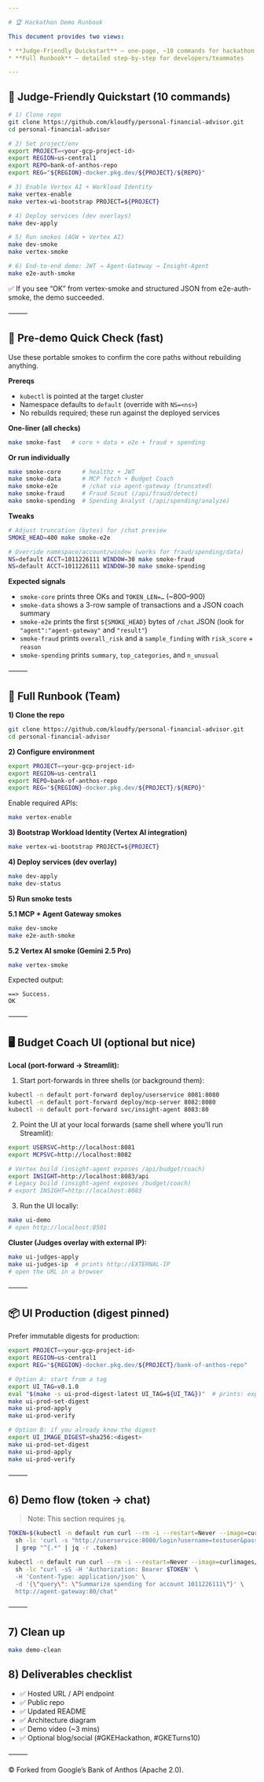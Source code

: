```yaml
---

# 🏆 Hackathon Demo Runbook

This document provides two views:

* **Judge-Friendly Quickstart** — one-page, ~10 commands for hackathon judges
* **Full Runbook** — detailed step-by-step for developers/teammates

---
```


## 🎯 Judge-Friendly Quickstart (10 commands)

```bash
# 1) Clone repo
git clone https://github.com/kloudfy/personal-financial-advisor.git
cd personal-financial-advisor

# 2) Set project/env
export PROJECT=<your-gcp-project-id>
export REGION=us-central1
export REPO=bank-of-anthos-repo
export REG="${REGION}-docker.pkg.dev/${PROJECT}/${REPO}"

# 3) Enable Vertex AI + Workload Identity
make vertex-enable
make vertex-wi-bootstrap PROJECT=${PROJECT}

# 4) Deploy services (dev overlays)
make dev-apply

# 5) Run smokes (AGW + Vertex AI)
make dev-smoke
make vertex-smoke

# 6) End-to-end demo: JWT → Agent-Gateway → Insight-Agent
make e2e-auth-smoke
```

✅ If you see “OK” from vertex-smoke and structured JSON from e2e-auth-smoke, the demo succeeded.

⸻

## 🚦 Pre-demo Quick Check (fast)

Use these portable smokes to confirm the core paths without rebuilding anything.

**Prereqs**

* `kubectl` is pointed at the target cluster
* Namespace defaults to `default` (override with `NS=<ns>`)
* No rebuilds required; these run against the deployed services

**One-liner (all checks)**

```bash
make smoke-fast   # core + data + e2e + fraud + spending
```

**Or run individually**

```bash
make smoke-core      # healthz + JWT
make smoke-data      # MCP fetch + Budget Coach
make smoke-e2e       # /chat via agent-gateway (truncated)
make smoke-fraud     # Fraud Scout (/api/fraud/detect)
make smoke-spending  # Spending Analyst (/api/spending/analyze)
```

**Tweaks**

```bash
# Adjust truncation (bytes) for /chat preview
SMOKE_HEAD=400 make smoke-e2e

# Override namespace/account/window (works for fraud/spending/data)
NS=default ACCT=1011226111 WINDOW=30 make smoke-fraud
NS=default ACCT=1011226111 WINDOW=30 make smoke-spending
```

**Expected signals**

* `smoke-core` prints three OKs and `TOKEN_LEN=…` (~800–900)
* `smoke-data` shows a 3-row sample of transactions and a JSON coach summary
* `smoke-e2e` prints the first `${SMOKE_HEAD}` bytes of `/chat` JSON (look for `"agent":"agent-gateway"` and `"result"`)
* `smoke-fraud` prints `overall_risk` and a `sample_finding` with `risk_score` + `reason`
* `smoke-spending` prints `summary`, `top_categories`, and `n_unusual`

⸻

## 📖 Full Runbook (Team)

**1) Clone the repo**

```bash
git clone https://github.com/kloudfy/personal-financial-advisor.git
cd personal-financial-advisor
```

**2) Configure environment**

```bash
export PROJECT=<your-gcp-project-id>
export REGION=us-central1
export REPO=bank-of-anthos-repo
export REG="${REGION}-docker.pkg.dev/${PROJECT}/${REPO}"
```

Enable required APIs:

```bash
make vertex-enable
```

**3) Bootstrap Workload Identity (Vertex AI integration)**

```bash
make vertex-wi-bootstrap PROJECT=${PROJECT}
```

**4) Deploy services (dev overlay)**

```bash
make dev-apply
make dev-status
```

**5) Run smoke tests**

**5.1 MCP + Agent Gateway smokes**

```bash
make dev-smoke
make e2e-auth-smoke
```

**5.2 Vertex AI smoke (Gemini 2.5 Pro)**

```bash
make vertex-smoke
```

Expected output:

```
==> Success.
OK
```

⸻

## 🖥️ Budget Coach UI (optional but nice)

**Local (port-forward → Streamlit):**

1. Start port-forwards in three shells (or background them):

```bash
kubectl -n default port-forward deploy/userservice 8081:8080
kubectl -n default port-forward deploy/mcp-server 8082:8080
kubectl -n default port-forward svc/insight-agent 8083:80
```

2. Point the UI at your local forwards (same shell where you’ll run Streamlit):

```bash
export USERSVC=http://localhost:8081
export MCPSVC=http://localhost:8082

# Vertex build (insight-agent exposes /api/budget/coach)
export INSIGHT=http://localhost:8083/api
# Legacy build (insight-agent exposes /budget/coach)
# export INSIGHT=http://localhost:8083
```

3. Run the UI locally:

```bash
make ui-demo
# open http://localhost:8501
```

**Cluster (Judges overlay with external IP):**

```bash
make ui-judges-apply
make ui-judges-ip  # prints http://EXTERNAL-IP
# open the URL in a browser
```

⸻

## 📦 UI Production (digest pinned)

Prefer immutable digests for production:

```bash
export PROJECT=<your-gcp-project-id>
export REGION=us-central1
export REG="${REGION}-docker.pkg.dev/${PROJECT}/bank-of-anthos-repo"

# Option A: start from a tag
export UI_TAG=v0.1.0
eval "$(make -s ui-prod-digest-latest UI_TAG=${UI_TAG})"  # prints: export UI_IMAGE_DIGEST=sha256:...
make ui-prod-set-digest
make ui-prod-apply
make ui-prod-verify

# Option B: if you already know the digest
export UI_IMAGE_DIGEST=sha256:<digest>
make ui-prod-set-digest
make ui-prod-apply
make ui-prod-verify
```

⸻

## 6) Demo flow (token → chat)

> Note: This section requires `jq`.

```bash
TOKEN=$(kubectl -n default run curl --rm -i --restart=Never --image=curlimages/curl -- \
  sh -lc 'curl -s "http://userservice:8080/login?username=testuser&password=bankofanthos"' 2>/dev/null \
  | grep "^{.*" | jq -r .token)

kubectl -n default run curl --rm -i --restart=Never --image=curlimages/curl -- \
  sh -lc "curl -sS -H 'Authorization: Bearer $TOKEN' \
  -H 'Content-Type: application/json' \
  -d '{\"query\": \"Summarize spending for account 1011226111\"}' \
  http://agent-gateway:80/chat"
```

⸻

## 7) Clean up

```bash
make demo-clean
```

## 8) Deliverables checklist

* ✅ Hosted URL / API endpoint
* ✅ Public repo
* ✅ Updated README
* ✅ Architecture diagram
* ✅ Demo video (~3 mins)
* ✅ Optional blog/social (#GKEHackathon, #GKETurns10)

⸻

© Forked from Google’s Bank of Anthos (Apache 2.0).
